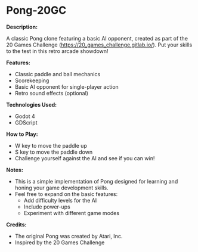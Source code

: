 # Pong-20GC

**Description:**

A classic Pong clone featuring a basic AI opponent, created as part of the 20 Games Challenge (https://20_games_challenge.gitlab.io/). Put your skills to the test in this retro arcade showdown!

**Features:**

* Classic paddle and ball mechanics
* Scorekeeping
* Basic AI opponent for single-player action
* Retro sound effects (optional)

**Technologies Used:**

* Godot 4 
* GDScript

**How to Play:**

* W key to move the paddle up
* S key to move the paddle down
* Challenge yourself against the AI and see if you can win!

**Notes:**

* This is a simple implementation of Pong designed for learning and honing your game development skills.
* Feel free to expand on the basic features:
    * Add difficulty levels for the AI
    * Include power-ups 
    * Experiment with different game modes

**Credits:**

* The original Pong was created by Atari, Inc.
* Inspired by the 20 Games Challenge
